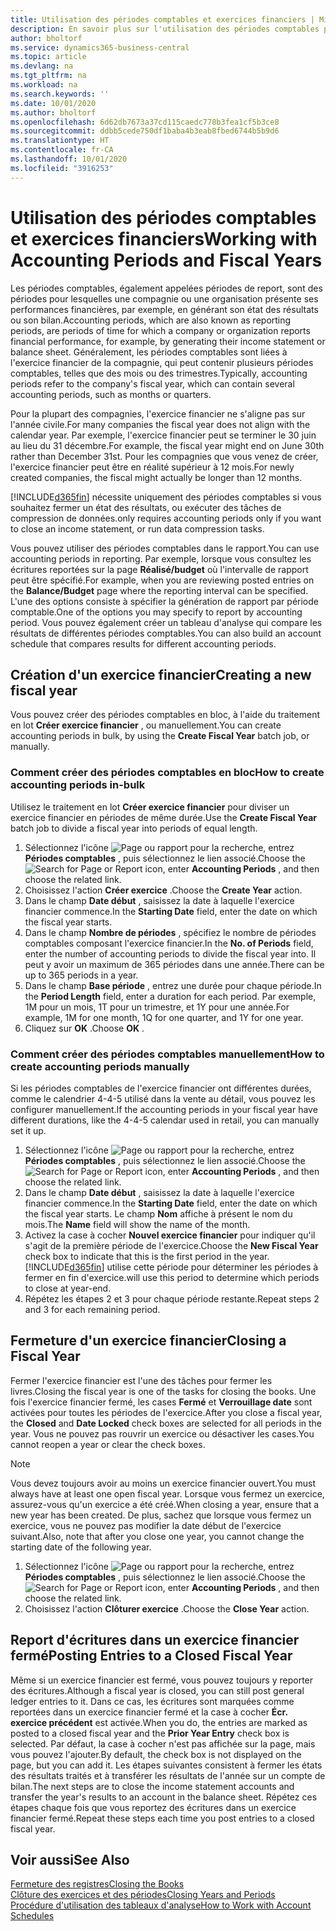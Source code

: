 ```yaml
---
title: Utilisation des périodes comptables et exercices financiers | Microsoft Docs
description: En savoir plus sur l'utilisation des périodes comptables pour définir le moment où votre compagnie fait état de ses performances financières.
author: bholtorf
ms.service: dynamics365-business-central
ms.topic: article
ms.devlang: na
ms.tgt_pltfrm: na
ms.workload: na
ms.search.keywords: ''
ms.date: 10/01/2020
ms.author: bholtorf
ms.openlocfilehash: 6d62db7673a37cd115caedc778b3fea1cf5b3ce8
ms.sourcegitcommit: ddbb5cede750df1baba4b3eab8fbed6744b5b9d6
ms.translationtype: HT
ms.contentlocale: fr-CA
ms.lasthandoff: 10/01/2020
ms.locfileid: "3916253"
---
```

# <a name="working-with-accounting-periods-and-fiscal-years"></a><span data-ttu-id="9388a-103">Utilisation des périodes comptables et exercices financiers</span><span class="sxs-lookup"><span data-stu-id="9388a-103">Working with Accounting Periods and Fiscal Years</span></span>

<span data-ttu-id="9388a-104">Les périodes comptables, également appelées périodes de report, sont des périodes pour lesquelles une compagnie ou une organisation présente ses performances financières, par exemple, en générant son état des résultats ou son bilan.</span><span class="sxs-lookup"><span data-stu-id="9388a-104">Accounting periods, which are also known as reporting periods, are periods of time for which a company or organization reports financial performance, for example, by generating their income statement or balance sheet.</span></span> <span data-ttu-id="9388a-105">Généralement, les périodes comptables sont liées à l'exercice financier de la compagnie, qui peut contenir plusieurs périodes comptables, telles que des mois ou des trimestres.</span><span class="sxs-lookup"><span data-stu-id="9388a-105">Typically, accounting periods refer to the company's fiscal year, which can contain several accounting periods, such as months or quarters.</span></span>

<span data-ttu-id="9388a-106">Pour la plupart des compagnies, l'exercice financier ne s'aligne pas sur l'année civile.</span><span class="sxs-lookup"><span data-stu-id="9388a-106">For many companies the fiscal year does not align with the calendar year.</span></span> <span data-ttu-id="9388a-107">Par exemple, l'exercice financier peut se terminer le 30 juin au lieu du 31 décembre.</span><span class="sxs-lookup"><span data-stu-id="9388a-107">For example, the fiscal year might end on June 30th rather than December 31st.</span></span> <span data-ttu-id="9388a-108">Pour les compagnies que vous venez de créer, l'exercice financier peut être en réalité supérieur à 12 mois.</span><span class="sxs-lookup"><span data-stu-id="9388a-108">For newly created companies, the fiscal might actually be longer than 12 months.</span></span>  

[!INCLUDE[d365fin](includes/d365fin_md.md)] <span data-ttu-id="9388a-109">nécessite uniquement des périodes comptables si vous souhaitez fermer un état des résultats, ou exécuter des tâches de compression de données.</span><span class="sxs-lookup"><span data-stu-id="9388a-109">only requires accounting periods only if you want to close an income statement, or run data compression tasks.</span></span> 

<span data-ttu-id="9388a-110">Vous pouvez utiliser des périodes comptables dans le rapport.</span><span class="sxs-lookup"><span data-stu-id="9388a-110">You can use accounting periods in reporting.</span></span> <span data-ttu-id="9388a-111">Par exemple, lorsque vous consultez les écritures reportées sur la page **Réalisé/budget** où l'intervalle de rapport peut être spécifié.</span><span class="sxs-lookup"><span data-stu-id="9388a-111">For example, when you are reviewing posted entries on the **Balance/Budget** page where the reporting interval can be specified.</span></span> <span data-ttu-id="9388a-112">L'une des options consiste à spécifier la génération de rapport par période comptable.</span><span class="sxs-lookup"><span data-stu-id="9388a-112">One of the options you may specify to report by accounting period.</span></span> <span data-ttu-id="9388a-113">Vous pouvez également créer un tableau d'analyse qui compare les résultats de différentes périodes comptables.</span><span class="sxs-lookup"><span data-stu-id="9388a-113">You can also build an account schedule that compares results for different accounting periods.</span></span>

## <a name="creating-a-new-fiscal-year"></a><span data-ttu-id="9388a-114">Création d'un exercice financier</span><span class="sxs-lookup"><span data-stu-id="9388a-114">Creating a new fiscal year</span></span>

<span data-ttu-id="9388a-115">Vous pouvez créer des périodes comptables en bloc, à l'aide du traitement en lot **Créer exercice financier** , ou manuellement.</span><span class="sxs-lookup"><span data-stu-id="9388a-115">You can create accounting periods in bulk, by using the **Create Fiscal Year** batch job, or manually.</span></span>

### <a name="how-to-create-accounting-periods-in-bulk"></a><span data-ttu-id="9388a-116">Comment créer des périodes comptables en bloc</span><span class="sxs-lookup"><span data-stu-id="9388a-116">How to create accounting periods in-bulk</span></span>

<span data-ttu-id="9388a-117">Utilisez le traitement en lot **Créer exercice financier** pour diviser un exercice financier en périodes de même durée.</span><span class="sxs-lookup"><span data-stu-id="9388a-117">Use the **Create Fiscal Year** batch job to divide a fiscal year into periods of equal length.</span></span>  

1. <span data-ttu-id="9388a-118">Sélectionnez l'icône ![Page ou rapport pour la recherche](media/ui-search/search_small.png "Icône Page ou rapport pour la recherche"), entrez **Périodes comptables** , puis sélectionnez le lien associé.</span><span class="sxs-lookup"><span data-stu-id="9388a-118">Choose the ![Search for Page or Report](media/ui-search/search_small.png "Search for Page or Report icon") icon, enter **Accounting Periods** , and then choose the related link.</span></span>  
2. <span data-ttu-id="9388a-119">Choisissez l'action **Créer exercice** .</span><span class="sxs-lookup"><span data-stu-id="9388a-119">Choose the **Create Year** action.</span></span>  <!--What about the Scheduling option? Should we mention that? There's also the Report Output Type field...-->
3. <span data-ttu-id="9388a-120">Dans le champ **Date début** , saisissez la date à laquelle l'exercice financier commence.</span><span class="sxs-lookup"><span data-stu-id="9388a-120">In the **Starting Date** field, enter the date on which the fiscal year starts.</span></span>  
4. <span data-ttu-id="9388a-121">Dans le champ **Nombre de périodes** , spécifiez le nombre de périodes comptables composant l'exercice financier.</span><span class="sxs-lookup"><span data-stu-id="9388a-121">In the **No. of Periods** field, enter the number of accounting periods to divide the fiscal year into.</span></span> <span data-ttu-id="9388a-122">Il peut y avoir un maximum de 365 périodes dans une année.</span><span class="sxs-lookup"><span data-stu-id="9388a-122">There can be up to 365 periods in a year.</span></span>  
5. <span data-ttu-id="9388a-123">Dans le champ **Base période** , entrez une durée pour chaque période.</span><span class="sxs-lookup"><span data-stu-id="9388a-123">In the **Period Length** field, enter a duration for each period.</span></span> <span data-ttu-id="9388a-124">Par exemple, 1M pour un mois, 1T pour un trimestre, et 1Y pour une année.</span><span class="sxs-lookup"><span data-stu-id="9388a-124">For example, 1M for one month, 1Q for one quarter, and 1Y for one year.</span></span>  
6. <span data-ttu-id="9388a-125">Cliquez sur **OK** .</span><span class="sxs-lookup"><span data-stu-id="9388a-125">Choose **OK** .</span></span>  

### <a name="how-to-create-accounting-periods-manually"></a><span data-ttu-id="9388a-126">Comment créer des périodes comptables manuellement</span><span class="sxs-lookup"><span data-stu-id="9388a-126">How to create accounting periods manually</span></span>

<span data-ttu-id="9388a-127">Si les périodes comptables de l'exercice financier ont différentes durées, comme le calendrier 4-4-5 utilisé dans la vente au détail, vous pouvez les configurer manuellement.</span><span class="sxs-lookup"><span data-stu-id="9388a-127">If the accounting periods in your fiscal year have different durations, like the 4-4-5 calendar used in retail, you can manually set it up.</span></span>  
  
1. <span data-ttu-id="9388a-128">Sélectionnez l'icône ![Page ou rapport pour la recherche](media/ui-search/search_small.png "Icône Page ou rapport pour la recherche"), entrez **Périodes comptables** , puis sélectionnez le lien associé.</span><span class="sxs-lookup"><span data-stu-id="9388a-128">Choose the ![Search for Page or Report](media/ui-search/search_small.png "Search for Page or Report icon") icon, enter **Accounting Periods** , and then choose the related link.</span></span>  
2. <span data-ttu-id="9388a-129">Dans le champ **Date début** , saisissez la date à laquelle l'exercice financier commence.</span><span class="sxs-lookup"><span data-stu-id="9388a-129">In the **Starting Date** field, enter the date on which the fiscal year starts.</span></span> <span data-ttu-id="9388a-130">Le champ **Nom** affiche à présent le nom du mois.</span><span class="sxs-lookup"><span data-stu-id="9388a-130">The **Name** field will show the name of the month.</span></span>  
3. <span data-ttu-id="9388a-131">Activez la case à cocher **Nouvel exercice financier** pour indiquer qu'il s'agit de la première période de l'exercice.</span><span class="sxs-lookup"><span data-stu-id="9388a-131">Choose the **New Fiscal Year** check box to indicate that this is the first period in the year.</span></span> [!INCLUDE[d365fin](includes/d365fin_md.md)] <span data-ttu-id="9388a-132">utilise cette période pour déterminer les périodes à fermer en fin d'exercice.</span><span class="sxs-lookup"><span data-stu-id="9388a-132">will use this period to determine which periods to close at year-end.</span></span>
4. <span data-ttu-id="9388a-133">Répétez les étapes 2 et 3 pour chaque période restante.</span><span class="sxs-lookup"><span data-stu-id="9388a-133">Repeat steps 2 and 3 for each remaining period.</span></span>  

## <a name="closing-a-fiscal-year"></a><span data-ttu-id="9388a-134">Fermeture d'un exercice financier</span><span class="sxs-lookup"><span data-stu-id="9388a-134">Closing a Fiscal Year</span></span>

<span data-ttu-id="9388a-135">Fermer l'exercice financier est l'une des tâches pour fermer les livres.</span><span class="sxs-lookup"><span data-stu-id="9388a-135">Closing the fiscal year is one of the tasks for closing the books.</span></span> <span data-ttu-id="9388a-136">Une fois l'exercice financier fermé, les cases **Fermé** et **Verrouillage date** sont activées pour toutes les périodes de l'exercice.</span><span class="sxs-lookup"><span data-stu-id="9388a-136">After you close a fiscal year, the **Closed** and **Date Locked** check boxes are selected for all periods in the year.</span></span> <span data-ttu-id="9388a-137">Vous ne pouvez pas rouvrir un exercice ou désactiver les cases.</span><span class="sxs-lookup"><span data-stu-id="9388a-137">You cannot reopen a year or clear the check boxes.</span></span>

> [!NOTE]  
> <span data-ttu-id="9388a-138">Vous devez toujours avoir au moins un exercice financier ouvert.</span><span class="sxs-lookup"><span data-stu-id="9388a-138">You must always have at least one open fiscal year.</span></span> <span data-ttu-id="9388a-139">Lorsque vous fermez un exercice, assurez-vous qu'un exercice a été créé.</span><span class="sxs-lookup"><span data-stu-id="9388a-139">When closing a year, ensure that a new year has been created.</span></span> <span data-ttu-id="9388a-140">De plus, sachez que lorsque vous fermez un exercice, vous ne pouvez pas modifier la date début de l'exercice suivant.</span><span class="sxs-lookup"><span data-stu-id="9388a-140">Also, note that after you close one year, you cannot change the starting date of the following year.</span></span>

1. <span data-ttu-id="9388a-141">Sélectionnez l'icône ![Page ou rapport pour la recherche](media/ui-search/search_small.png "Icône Page ou rapport pour la recherche"), entrez **Périodes comptables** , puis sélectionnez le lien associé.</span><span class="sxs-lookup"><span data-stu-id="9388a-141">Choose the ![Search for Page or Report](media/ui-search/search_small.png "Search for Page or Report icon") icon, enter **Accounting Periods** , and then choose the related link.</span></span>  
2. <span data-ttu-id="9388a-142">Choisissez l'action **Clôturer exercice** .</span><span class="sxs-lookup"><span data-stu-id="9388a-142">Choose the **Close Year** action.</span></span>  

## <a name="posting-entries-to-a-closed-fiscal-year"></a><span data-ttu-id="9388a-143">Report d'écritures dans un exercice financier fermé</span><span class="sxs-lookup"><span data-stu-id="9388a-143">Posting Entries to a Closed Fiscal Year</span></span>

<span data-ttu-id="9388a-144">Même si un exercice financier est fermé, vous pouvez toujours y reporter des écritures.</span><span class="sxs-lookup"><span data-stu-id="9388a-144">Although a fiscal year is closed, you can still post general ledger entries to it.</span></span> <span data-ttu-id="9388a-145">Dans ce cas, les écritures sont marquées comme reportées dans un exercice financier fermé et la case à cocher **Écr. exercice précédent** est activée.</span><span class="sxs-lookup"><span data-stu-id="9388a-145">When you do, the entries are marked as posted to a closed fiscal year and the **Prior Year Entry** check box is selected.</span></span> <span data-ttu-id="9388a-146">Par défaut, la case à cocher n'est pas affichée sur la page, mais vous pouvez l'ajouter.</span><span class="sxs-lookup"><span data-stu-id="9388a-146">By default, the check box is not displayed on the page, but you can add it.</span></span> <span data-ttu-id="9388a-147">Les étapes suivantes consistent à fermer les états des résultats traités et à transférer les résultats de l'année sur un compte de bilan.</span><span class="sxs-lookup"><span data-stu-id="9388a-147">The next steps are to close the income statement accounts and transfer the year's results to an account in the balance sheet.</span></span> <span data-ttu-id="9388a-148">Répétez ces étapes chaque fois que vous reportez des écritures dans un exercice financier fermé.</span><span class="sxs-lookup"><span data-stu-id="9388a-148">Repeat these steps each time you post entries to a closed fiscal year.</span></span>

## <a name="see-also"></a><span data-ttu-id="9388a-149">Voir aussi</span><span class="sxs-lookup"><span data-stu-id="9388a-149">See Also</span></span>

[<span data-ttu-id="9388a-150">Fermeture des registres</span><span class="sxs-lookup"><span data-stu-id="9388a-150">Closing the Books</span></span>](year-close-books.md)  
[<span data-ttu-id="9388a-151">Clôture des exercices et des périodes</span><span class="sxs-lookup"><span data-stu-id="9388a-151">Closing Years and Periods</span></span>](year-close-years-periods.md)  
[<span data-ttu-id="9388a-152">Procédure d'utilisation des tableaux d'analyse</span><span class="sxs-lookup"><span data-stu-id="9388a-152">How to Work with Account Schedules</span></span>](bi-how-work-account-schedule.md)  
